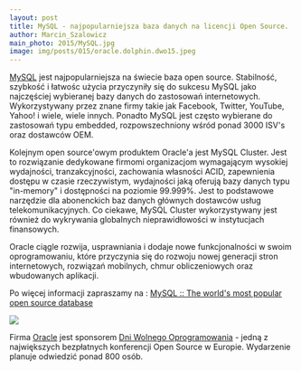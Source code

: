 ```yaml
---
layout: post
title: MySQL - najpopularniejsza baza danych na licencji Open Source.
author: Marcin_Szalowicz
main_photo: 2015/MySQL.jpg
image: img/posts/015/oracle.dolphin.dwo15.jpeg
---
```

[MySQL](http://www.mysql.com/) jest najpopularniejsza na świecie baza open source. Stabilność, szybkość i łatwośc użycia przyczyniły się do sukcesu MySQL jako najczęściej wybieranej bazy danych do zastosowań internetowych. Wykorzystywany przez znane firmy takie jak Facebook, Twitter, YouTube, Yahoo! i wiele, wiele innych. Ponadto MySQL jest często wybierane do zastosowań typu embedded, rozpowszechniony wśród ponad 3000 ISV's oraz dostawców OEM.

Kolejnym open source'owym produktem Oracle'a jest MySQL Cluster. Jest to rozwiązanie dedykowane firmomi organizacjom wymagającym wysokiej wydajności, tranzakcyjności, zachowania własności ACID, zapewnienia dostępu w czasie rzeczywistym, wydajności jaką oferują bazy danych typu "in-memory" i dostępności na poziomie 99.999%. Jest to podstawowe narzędzie dla abonenckich baz danych głównych dostawców usług telekomunikacyjnych. Co ciekawe, MySQL Cluster wykorzystywany jest również do wykrywania globalnych nieprawidłowości w instytucjach finansowych.

Oracle ciągle rozwija, usprawniania i dodaje nowe funkcjonalności w swoim oprogramowaniu, które przyczynia się do rozwoju nowej generacji stron internetowych, rozwiązań mobilnych, chmur obliczeniowych oraz wbudowanych aplikacji.

Po więcej informacji zapraszamy na : [MySQL :: The world's most popular open source database](http://www.mysql.com/)

<img class="big" src="/pl/blog/img/posts/2015/oracle.dolphin.dwo15.jpeg">

Firma [Oracle](http://www.oracle.com/index.html) jest sponsorem [Dni Wolnego Oprogramowania](http://dwo.mikstura.it) -  jedną z największych bezpłatnych konferencji Open Source w Europie. Wydarzenie planuje odwiedzić ponad 800 osób.

